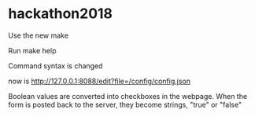 # hackathon2018

Use the new make

Run make help

Command syntax is changed

now is http://127.0.0.1:8088/edit?file=/config/config.json

Boolean values are converted into checkboxes in the webpage. When the form is posted back to the server, they become strings, "true" or "false"
